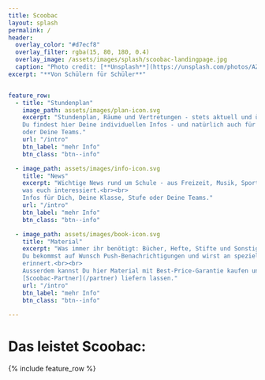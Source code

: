 ```yaml
---
title: Scoobac
layout: splash
permalink: /
header:
  overlay_color: "#d7ecf8"
  overlay_filter: rgba(15, 80, 180, 0.4)
  overlay_image: /assets/images/splash/scoobac-landingpage.jpg
  caption: "Photo credit: [**Unsplash**](https://unsplash.com/photos/AZMmUy2qL6A)"
excerpt: "**Von Schülern für Schüler**"


feature_row:
  - title: "Stundenplan"
    image_path: assets/images/plan-icon.svg
    excerpt: "Stundenplan, Räume und Vertretungen - stets aktuell und übersichtlich.<br><br>
    Du findest hier Deine individuellen Infos - und natürlich auch für Deine Freunde, Klasse, Stufe
    oder Deine Teams."
    url: "/intro"
    btn_label: "mehr Info"
    btn_class: "btn--info"

  - image_path: assets/images/info-icon.svg
    title: "News"
    excerpt: "Wichtige News rund um Schule - aus Freizeit, Musik, Sport, Kultur und allem,
    was euch interessiert.<br><br>
    Infos für Dich, Deine Klasse, Stufe oder Deine Teams."
    url: "/intro"
    btn_label: "mehr Info"
    btn_class: "btn--info"

  - image_path: assets/images/book-icon.svg
    title: "Material"
    excerpt: "Was immer ihr benötigt: Bücher, Hefte, Stifte und Sonstiges.<br><br>
    Du bekommst auf Wunsch Push-Benachrichtigungen und wirst an spezielles Material
    erinnert.<br><br>
    Ausserdem kannst Du hier Material mit Best-Price-Garantie kaufen und über einen
    [Scoobac-Partner](/partner) liefern lassen."
    url: "/intro"
    btn_label: "mehr Info"
    btn_class: "btn--info"
    
---
```

# Das leistet Scoobac:


{% include feature_row %}
